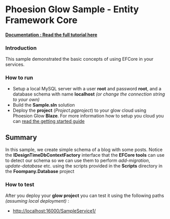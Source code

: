 # Phoesion Glow Sample - Entity Framework Core


#### [Documentation : Read the full tutorial here](https://glow-docs.phoesion.com/articles/)


### Introduction
This sample demonstrated the basic concepts of using EFCore in your services.


### How to run
- Setup a local MySQL server with a user **root** and password **root**, and a database schema with name **localhost** *(or change the connection string to your own)*
- Build the **Sample.sln** solution
- Deploy the **project** (*Project.pgproject*) to your glow cloud using Phoesion Glow **Blaze**. For more information how to setup you cloud you can [read the getting started guide](https://glow-docs.phoesion.com/getting_started/DevMachine_Setup.html)


## Summary
In this sample, we create simple schema of a blog with some posts. Notice the **IDesignTimeDbContextFactory<dbSchemaContext>** interface that the **EFCore tools** can use to detect our schema so we can use them to perform *add-migration*, *update-database* etc. using the scripts provided in the **Scripts** directory in the **Foompany.Database** project


### How to test
After you deploy your **glow project** you can test it using the following paths *(assuming local deployment)* :

- [http://localhost:16000/SampleService1/](http://localhost:16000/SampleService1/) 




